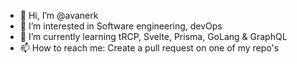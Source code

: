 - 👋 Hi, I’m @avanerk
- 👀 I’m interested in Software engineering, devOps
- 🌱 I’m currently learning tRCP, Svelte, Prisma, GoLang & GraphQL
- 📫 How to reach me: Create a pull request on one of my repo's

<!---
avanerk/avanerk is a ✨ special ✨ repository because its `README.md` (this file) appears on your GitHub profile.
You can click the Preview link to take a look at your changes.
--->

